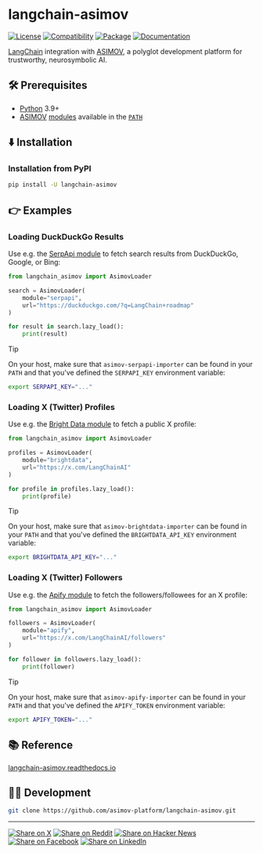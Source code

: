 # langchain-asimov

[![License](https://img.shields.io/badge/license-Public%20Domain-blue.svg)](https://unlicense.org)
[![Compatibility](https://img.shields.io/python/required-version-toml?tomlFilePath=https%3A%2F%2Fraw.githubusercontent.com%2Fasimov-platform%2Flangchain-asimov%2Frefs%2Fheads%2Fmaster%2Fpyproject.toml)](https://pypi.python.org/pypi/langchain-asimov)
[![Package](https://img.shields.io/pypi/v/langchain-asimov.svg)](https://pypi.org/pypi/langchain-asimov)
[![Documentation](https://img.shields.io/readthedocs/langchain-asimov.svg)](https://langchain-asimov.readthedocs.io)

[LangChain] integration with [ASIMOV], a polyglot development platform for
trustworthy, neurosymbolic AI.

## 🛠️ Prerequisites

- [Python] 3.9+
- [ASIMOV] [modules] available in the [`PATH`]

## ⬇️ Installation

### Installation from PyPI

```bash
pip install -U langchain-asimov
```

## 👉 Examples

### Loading DuckDuckGo Results

Use e.g. the [SerpApi module] to fetch search results from DuckDuckGo,
Google, or Bing:

```python
from langchain_asimov import AsimovLoader

search = AsimovLoader(
    module="serpapi",
    url="https://duckduckgo.com/?q=LangChain+roadmap"
)

for result in search.lazy_load():
    print(result)
```

> [!TIP]
> On your host, make sure that `asimov-serpapi-importer` can be found in your
> `PATH` and that you've defined the `SERPAPI_KEY` environment variable:
>
> ```bash
> export SERPAPI_KEY="..."
> ```

### Loading X (Twitter) Profiles

Use e.g. the [Bright Data module] to fetch a public X profile:

```python
from langchain_asimov import AsimovLoader

profiles = AsimovLoader(
    module="brightdata",
    url="https://x.com/LangChainAI"
)

for profile in profiles.lazy_load():
    print(profile)
```

> [!TIP]
> On your host, make sure that `asimov-brightdata-importer` can be found in your
> `PATH` and that you've defined the `BRIGHTDATA_API_KEY` environment variable:
>
> ```bash
> export BRIGHTDATA_API_KEY="..."
> ```

### Loading X (Twitter) Followers

Use e.g. the [Apify module] to fetch the followers/followees for an X profile:

```python
from langchain_asimov import AsimovLoader

followers = AsimovLoader(
    module="apify",
    url="https://x.com/LangChainAI/followers"
)

for follower in followers.lazy_load():
    print(follower)
```

> [!TIP]
> On your host, make sure that `asimov-apify-importer` can be found in your
> `PATH` and that you've defined the `APIFY_TOKEN` environment variable:
>
> ```bash
> export APIFY_TOKEN="..."
> ```

## 📚 Reference

[langchain-asimov.readthedocs.io](https://langchain-asimov.readthedocs.io)

## 👨‍💻 Development

```bash
git clone https://github.com/asimov-platform/langchain-asimov.git
```

---

[![Share on X](https://img.shields.io/badge/share%20on-x-03A9F4?logo=x)](https://x.com/intent/post?url=https://github.com/asimov-platform/langchain-asimov&text=langchain-asimov)
[![Share on Reddit](https://img.shields.io/badge/share%20on-reddit-red?logo=reddit)](https://reddit.com/submit?url=https://github.com/asimov-platform/langchain-asimov&title=langchain-asimov)
[![Share on Hacker News](https://img.shields.io/badge/share%20on-hn-orange?logo=ycombinator)](https://news.ycombinator.com/submitlink?u=https://github.com/asimov-platform/langchain-asimov&t=langchain-asimov)
[![Share on Facebook](https://img.shields.io/badge/share%20on-fb-1976D2?logo=facebook)](https://www.facebook.com/sharer/sharer.php?u=https://github.com/asimov-platform/langchain-asimov)
[![Share on LinkedIn](https://img.shields.io/badge/share%20on-linkedin-3949AB?logo=linkedin)](https://www.linkedin.com/sharing/share-offsite/?url=https://github.com/asimov-platform/langchain-asimov)

[ASIMOV]: https://github.com/asimov-platform
[LangChain]: https://github.com/langchain-ai/langchain
[`PATH`]: https://en.wikipedia.org/wiki/PATH_(variable)
[Python]: https://python.org
[modules]: https://github.com/asimov-modules

[Apify module]: https://github.com/asimov-modules/asimov-apify-module
[Bright Data module]: https://github.com/asimov-modules/asimov-brightdata-module
[SerpApi module]: https://github.com/asimov-modules/asimov-serpapi-module
